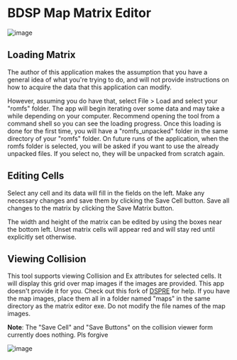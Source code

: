 # BDSP Map Matrix Editor

![image](https://user-images.githubusercontent.com/56665250/182005464-a3796ef5-e51b-4d5e-a76b-422e6dc33e0b.png)

## Loading Matrix

The author of this application makes the assumption that you have a general idea of what you're trying to do, and will not provide instructions on how to acquire the data that this application can modify.

However, assuming you do have that, select File > Load and select your "romfs" folder. The app will begin iterating over some data and may take a while depending on your computer. Recommend opening the tool from a command shell so you can see the loading progress. Once this loading is done for the first time, you will have a "romfs_unpacked" folder in the same directory of your "romfs" folder. On future runs of the application, when the romfs folder is selected, you will be asked if you want to use the already unpacked files. If you select no, they will be unpacked from scratch again.


## Editing Cells

Select any cell and its data will fill in the fields on the left. Make any necessary changes and save them by clicking the Save Cell button.
Save all changes to the matrix by clicking the Save Matrix button.

The width and height of the matrix can be edited by using the boxes near the bottom left. Unset matrix cells will appear red and will stay red until explicitly set otherwise.

## Viewing Collision

This tool supports viewing Collision and Ex attributes for selected cells. It will display this grid over map images if the images are provided. This app doesn't provide it for you. Check out this fork of [DSPRE](https://github.com/ycdevbdsp/DS-Pokemon-Rom-Editor) for help. If you have the map images, place them all in a folder named "maps" in the same directory as the matrix editor exe. Do not modify the file names of the map images.

**Note**: The "Save Cell" and "Save Buttons" on the collision viewer form currently does nothing. Pls forgive

![image](https://user-images.githubusercontent.com/56665250/182005422-452a2327-78dd-415b-9c58-da80b1ecc846.png)
